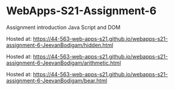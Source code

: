 # WebApps-S21-Assignment-6
Assignment introduction Java Script and DOM

Hosted at: <https://44-563-web-apps-s21.github.io/webapps-s21-assignment-6-JeevanBodigam/hidden.html>

Hosted at: <https://44-563-web-apps-s21.github.io/webapps-s21-assignment-6-JeevanBodigam/arithmetic.html>

Hosted at: <https://44-563-web-apps-s21.github.io/webapps-s21-assignment-6-JeevanBodigam/bear.html>